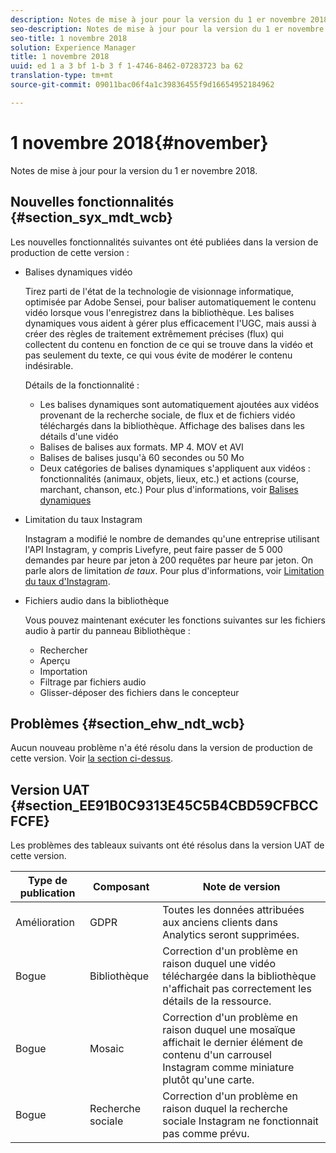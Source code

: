 ```yaml
---
description: Notes de mise à jour pour la version du 1 er novembre 2018.
seo-description: Notes de mise à jour pour la version du 1 er novembre 2018.
seo-title: 1 novembre 2018
solution: Experience Manager
title: 1 novembre 2018
uuid: ed 1 a 3 bf 1-b 3 f 1-4746-8462-07283723 ba 62
translation-type: tm+mt
source-git-commit: 09011bac06f4a1c39836455f9d16654952184962

---
```



# 1 novembre 2018{#november}

Notes de mise à jour pour la version du 1 er novembre 2018.

## Nouvelles fonctionnalités {#section_syx_mdt_wcb}

Les nouvelles fonctionnalités suivantes ont été publiées dans la version de production de cette version :

* Balises dynamiques vidéo

   Tirez parti de l'état de la technologie de visionnage informatique, optimisée par Adobe Sensei, pour baliser automatiquement le contenu vidéo lorsque vous l'enregistrez dans la bibliothèque. Les balises dynamiques vous aident à gérer plus efficacement l'UGC, mais aussi à créer des règles de traitement extrêmement précises (flux) qui collectent du contenu en fonction de ce qui se trouve dans la vidéo et pas seulement du texte, ce qui vous évite de modérer le contenu indésirable.

   Détails de la fonctionnalité :

   * Les balises dynamiques sont automatiquement ajoutées aux vidéos provenant de la recherche sociale, de flux et de fichiers vidéo téléchargés dans la bibliothèque. Affichage des balises dans les détails d'une vidéo
   * Balises de balises aux formats. MP 4. MOV et AVI
   * Balises de balises jusqu'à 60 secondes ou 50 Mo
   * Deux catégories de balises dynamiques s'appliquent aux vidéos : fonctionnalités (animaux, objets, lieux, etc.) et actions (course, marchant, chanson, etc.)
   Pour plus d'informations, voir [Balises dynamiques](/help/using/c-features-livefyre/c-smart-tags/c-smart-tags.md#c_smart_tags)

* Limitation du taux Instagram

   Instagram a modifié le nombre de demandes qu'une entreprise utilisant l'API Instagram, y compris Livefyre, peut faire passer de 5 000 demandes par heure par jeton à 200 requêtes par heure par jeton. On parle alors de limitation *de taux*. Pour plus d'informations, voir [Limitation du taux d'Instagram](/help/using/c-streams/c-instagram-rate-limiting.md).

* Fichiers audio dans la bibliothèque

   Vous pouvez maintenant exécuter les fonctions suivantes sur les fichiers audio à partir du panneau Bibliothèque :

   * Rechercher
   * Aperçu
   * Importation
   * Filtrage par fichiers audio
   * Glisser-déposer des fichiers dans le concepteur

## Problèmes {#section_ehw_ndt_wcb}

Aucun nouveau problème n'a été résolu dans la version de production de cette version. Voir [la section ci-dessus](#c_rn/section_syx_mdt_wcb).

## Version UAT {#section_EE91B0C9313E45C5B4CBD59CFBCCFCFE}

Les problèmes des tableaux suivants ont été résolus dans la version UAT de cette version.

| **Type de publication** | **Composant** | **Note de version** |
|---|---|---|
| Amélioration | GDPR | Toutes les données attribuées aux anciens clients dans Analytics seront supprimées. |
| Bogue | Bibliothèque | Correction d'un problème en raison duquel une vidéo téléchargée dans la bibliothèque n'affichait pas correctement les détails de la ressource. |
| Bogue | Mosaic | Correction d'un problème en raison duquel une mosaïque affichait le dernier élément de contenu d'un carrousel Instagram comme miniature plutôt qu'une carte. |
| Bogue | Recherche sociale | Correction d'un problème en raison duquel la recherche sociale Instagram ne fonctionnait pas comme prévu. |

